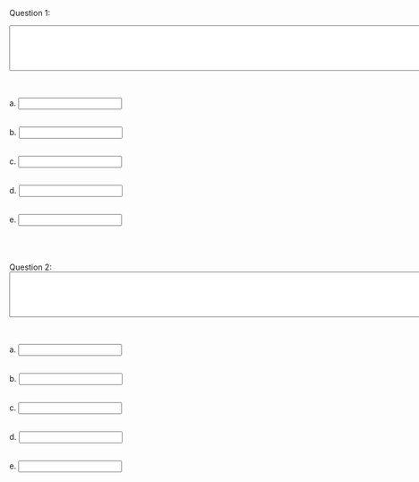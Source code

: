 

Question 1:
<form>
<textarea rows="5" cols="100" value="57464"></textarea>
</form>
<br>
<br>
<form>
a.
<input type="text">
</form> 
<br>
<form>
b.
<input type="text">
</form> 
<br>
<form>
c.
<input type="text">
</form> 
<br>
<form>
d.
<input type="text">
</form>
<br>
<form>
e.
<input type="text">
</form>
<br>
<br>
<br>
Question 2:
<form>
<textarea rows="5" cols="100"></textarea>
</form>
<br>
<br>
<form>
a.
<input type="text">
</form> 
<br>
<form>
b.
<input type="text">
</form> 
<br>
<form>
c.
<input type="text">
</form> 
<br>
<form>
d.
<input type="text">
</form>
<br>
<form>
e.
<input type="text">
</form>
